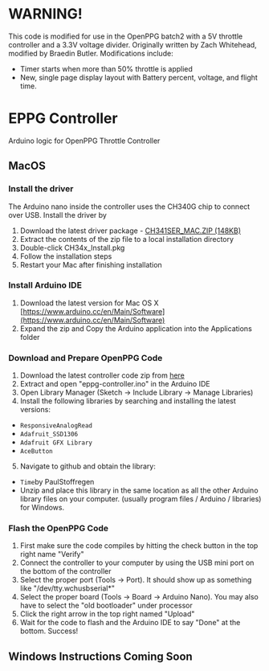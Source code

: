 # WARNING!
This code is modified for use in the OpenPPG batch2 with a 5V throttle controller and a 3.3V voltage divider.
Originally written by Zach Whitehead, modified by Braedin Butler.
Modifications include:
- Timer starts when more than 50% throttle is applied
- New, single page display layout with Battery percent, voltage, and flight time.


# EPPG Controller
Arduino logic for OpenPPG Throttle Controller


## MacOS
### Install the driver

The Arduino nano inside the controller uses the CH340G chip to connect over USB. Install the driver by

1. Download the latest driver package - [CH341SER_MAC.ZIP (148KB)](https://www.google.com/url?q=https://kig.re/downloads/CH341SER_MAC.ZIP&sa=D&ust=1529887332687000)
2. Extract the contents of the zip file to a local installation directory
3. Double-click CH34x_Install.pkg
4. Follow the installation steps
5. Restart your Mac after finishing installation

### Install Arduino IDE

1. Download the latest version for Mac OS X [https://www.arduino.cc/en/Main/Software](https://www.arduino.cc/en/Main/Software)
2. Expand the zip and Copy the Arduino application into the Applications folder

### Download and Prepare OpenPPG Code

1. Download the latest controller code zip from [here](https://github.com/openppg/eppg-controller/archive/batch-2.zip)
2. Extract and open "eppg-controller.ino" in the Arduino IDE
3. Open Library Manager (Sketch -> Include Library -> Manage Libraries)
4. Install the following libraries by searching and installing the latest versions:
- `ResponsiveAnalogRead`
- `Adafruit_SSD1306`
- `Adafruit GFX Library`
- `AceButton`
5. Navigate to github and obtain the library:
- `Time`by PaulStoffregen
- Unzip and place this library in the same location as all the other Arduino library files on your computer. 
  (usually program files / Arduino / libraries) for Windows.

### Flash the OpenPPG Code

1. First make sure the code compiles by hitting the check button in the top right name "Verify"
2. Connect the controller to your computer by using the USB mini port on the bottom of the controller
3. Select the proper port (Tools -> Port). It should show up as something like "/dev/tty.wchusbserial*"
4. Select the proper board (Tools -> Board -> Arduino Nano). You may also have to select the "old bootloader" under processor
5. Click the right arrow in the top right named "Upload"
6. Wait for the code to flash and the Arduino IDE to say "Done" at the bottom. Success!

## Windows Instructions Coming Soon
